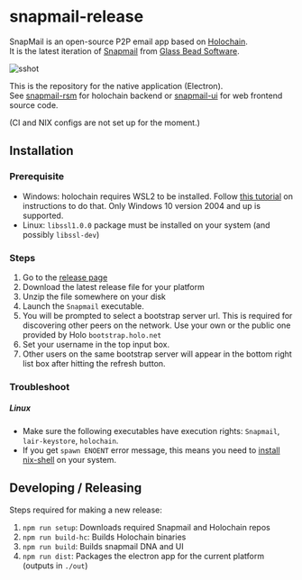 # snapmail-release
SnapMail is an open-source P2P email app based on [Holochain](https://holochain.org/).  
It is the latest iteration of [Snapmail](http://www.glassbead.com/snapmail/index.shtml) from [Glass Bead Software](http://www.glassbead.com/).


![sshot](https://github.com/ddd-mtl/snapmail-release/blob/master/assets/snapmail-ui.png)

This is the repository for the native application (Electron).  
See [snapmail-rsm](https://github.com/ddd-mtl/snapmail-rsm) for holochain backend or [snapmail-ui](https://github.com/ddd-mtl/snapmail-ui) for web frontend source code.

(CI and NIX configs are not set up for the moment.)

## Installation

### Prerequisite 
 - Windows: holochain requires WSL2 to be installed. Follow [this tutorial](https://pureinfotech.com/install-windows-subsystem-linux-2-windows-10/) on instructions to do that. Only Windows 10 version 2004 and up is supported.
 - Linux: `libssl1.0.0` package must be installed on your system (and possibly `libssl-dev`)

### Steps
1. Go to the [release page](https://github.com/glassbeadsoftware/snapmail-release/releases)
1. Download the latest release file for your platform
1. Unzip the file somewhere on your disk
1. Launch the `Snapmail` executable.  
1. You will be prompted to select a bootstrap server url. This is required for discovering other peers on the network.
Use your own or the public one provided by Holo `bootstrap.holo.net`
1. Set your username in the top input box.
1. Other users on the same bootstrap server will appear in the bottom right list box after hitting the refresh button.

### Troubleshoot

##### Linux
- Make sure the following executables have execution rights: `Snapmail`, `lair-keystore`, `holochain`.
- If you get `spawn ENOENT` error message, this means you need to [install nix-shell](https://developer.holochain.org/docs/install/) on your system.

## Developing / Releasing

Steps required for making a new release:
1. `npm run setup`: Downloads required Snapmail and Holochain repos
1. `npm run build-hc`: Builds Holochain binaries
1. `npm run build`: Builds snapmail DNA and UI
1. `npm run dist`: Packages the electron app for the current platform (outputs in `./out`)

